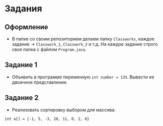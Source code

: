 # Задания

## Оформление

* В папке со своим репозиторием делаем папку `Classworks`, каждое задание -> `Classwork_1`, `Classwork_2` и т.д. На каждое задание строго своя папка с файлом `Program.java`.

## Задание 1

* Объявить в программе переменную `int number = 135`. Вывести ее двоичное представление.

## Задание 2

* Реализовать сортировку выбором для массива:

```
int a[] = {-1, 5, -3, 20, 11, 0, 2, 6}
```